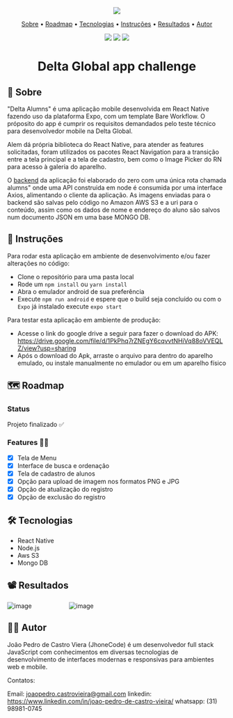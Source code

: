 <div align="center"><image src="https://user-images.githubusercontent.com/86243538/182903587-6e0392e4-d94e-4303-a1e3-eb000631ac97.png"/></br>
<p align="center">
 <a href="#-Sobre">Sobre</a> •
 <a href="#-roadmap">Roadmap</a> • 
 <a href="#-tecnologias">Tecnologias</a> • 
 <a href="#-instruções">Instruções</a> • 
 <a href="#-resultados">Resultados</a> •
 <a href="#-autor">Autor</a>
</p>
  <img src="https://img.shields.io/static/v1?label=APK%20size&message=64.9MB&color=b6b7f6&style=for-the-badge&logo=android"/>
  <img src="https://img.shields.io/static/v1?label=React%20Native%20&message=v0.68.2&color=085182&style=for-the-badge&logo=react"/>
  <img src="https://img.shields.io/static/v1?label=Platform&message=Expo&color=15171A&style=for-the-badge&logo=expo"/>
</div>
<h1 align="center">Delta Global app challenge</h1>


## 📒 Sobre

"Delta Alumns" é uma aplicação mobile desenvolvida em React Native fazendo uso da plataforma Expo, com um template Bare Workflow. O próposito do app é cumprir os requisitos demandados pelo teste técnico para desenvolvedor mobile na Delta Global.

Alem dá própria biblioteca do React Native, para atender as features solicitadas, foram utilizados os pacotes React Navigation para a transição entre a tela principal e a tela de cadastro, bem como o Image Picker do RN para acesso à galeria do aparelho.

O <a target="_blank" href="https://github.com/JhoneCode/deltacrud-backend">backend</a> da aplicação foi elaborado do zero com uma única rota chamada alumns" onde uma API construida em node é consumida por uma interface Axios, alimentando o cliente da aplicação. As imagens enviadas para o backend são salvas pelo código no Amazon AWS S3 e a uri para o conteúdo, assim como os dados de nome e endereço do aluno são salvos num documento JSON em uma base MONGO DB.

## 📖 Instruções

Para rodar esta aplicação em ambiente de desenvolvimento e/ou fazer alterações no código:

- Clone o repositório para uma pasta local
- Rode um `npm install` ou `yarn install`
- Abra o emulador android de sua preferência
- Execute `npm run android` e espere que o build seja concluído ou com o `Expo` já instalado execute `expo start`

Para testar esta aplicação em ambiente de produção:

- Acesse o link do google drive a seguir para fazer o download do APK: https://drive.google.com/file/d/1PkPhq7rZNEgY6cqvvtNHiVq88oVVEQLZ/view?usp=sharing
- Após o download do Apk, arraste o arquivo para dentro do aparelho emulado, ou instale manualmente no  emulador ou em um aparelho físico

## 🗺 Roadmap
### Status
Projeto finalizado ✅

### Features 🐱‍💻
- [x] Tela de Menu
- [x] Interface de busca e ordenação
- [x] Tela de cadastro de alunos
- [x] Opção para upload de imagem nos formatos PNG e JPG
- [x] Opção de atualização do registro
- [x] Opção de exclusão do registro

## 🛠 Tecnologias
- React Native 
- Node.js  
- Aws S3 
- Mongo DB

## 📽 Resultados

![image](https://user-images.githubusercontent.com/86243538/182958421-ed061e65-7d86-4b43-abfc-202e2d32820f.png)⠀⠀⠀⠀⠀⠀⠀⠀
![image](https://user-images.githubusercontent.com/86243538/182958464-700d98df-9c08-4f29-a1d7-f8a1c0d907e8.png)





## 👨‍💻 Autor

João Pedro de Castro Viera (JhoneCode) é um desenvolvedor full stack JavaScript com conhecimentos em diversas tecnologias de desenvolvimento de interfaces modernas e responsivas para ambientes web e mobile.

Contatos:

Email: joaopedro.castrovieira@gmail.com
linkedin: https://www.linkedin.com/in/joao-pedro-de-castro-vieira/
whatsapp: (31) 98981-0745








	  




